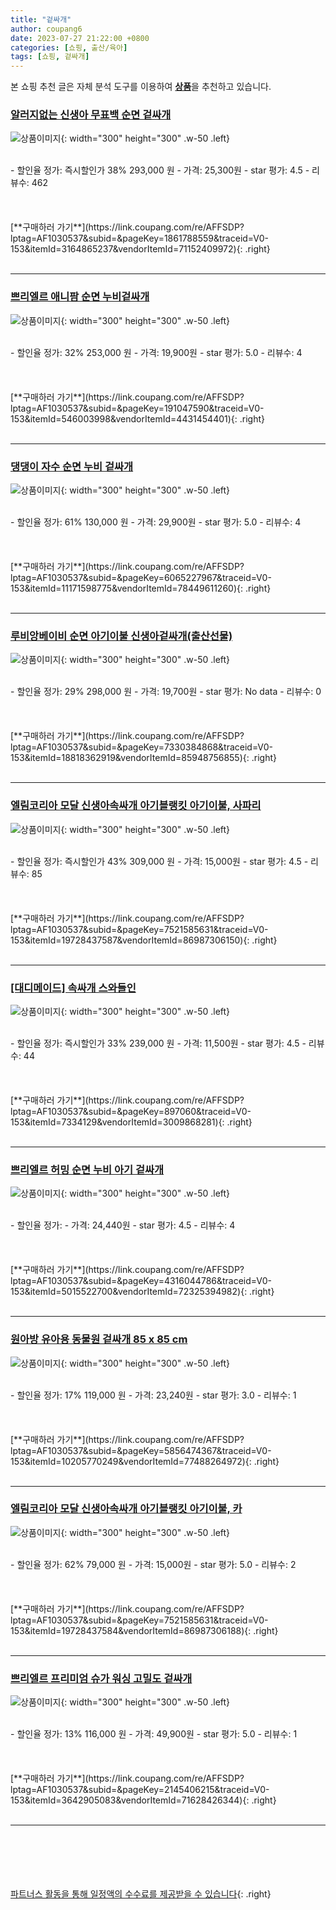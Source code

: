 ```yaml
---
title: "겉싸개"
author: coupang6
date: 2023-07-27 21:22:00 +0800
categories: [쇼핑, 출산/육아]
tags: [쇼핑, 겉싸개]
---
```


본 쇼핑 추천 글은 자체 분석 도구를 이용하여 [**상품**](https://link.coupang.com/a/bao1ui)을 추천하고 있습니다.

### [알러지없는 신생아 무표백 순면 겉싸개](https://link.coupang.com/re/AFFSDP?lptag=AF1030537&subid=&pageKey=1861788559&traceid=V0-153&itemId=3164865237&vendorItemId=71152409972)

![상품이미지](https://thumbnail9.coupangcdn.com/thumbnails/remote/230x230ex/image/vendor_inventory/cb2f/82351cfd657db7566eb3e28d65edb1f2a52e116f3b28fbfd7c0aaa601ba0.jpg){: width="300" height="300" .w-50 .left}


<br>
- 할인율 정가: 즉시할인가 38%  293,000   원
- 가격: 25,300원
- star 평가: 4.5
- 리뷰수: 462
<br>
<br>
<br>
<br>
[**구매하러 가기**](https://link.coupang.com/re/AFFSDP?lptag=AF1030537&subid=&pageKey=1861788559&traceid=V0-153&itemId=3164865237&vendorItemId=71152409972){: .right}
<br>
<br>

---

### [쁘리엘르 애니팜 순면 누비겉싸개](https://link.coupang.com/re/AFFSDP?lptag=AF1030537&subid=&pageKey=191047590&traceid=V0-153&itemId=546003998&vendorItemId=4431454401)

![상품이미지](https://thumbnail6.coupangcdn.com/thumbnails/remote/230x230ex/image/retail/images/11620638388862108-c7936a20-fb11-4fd0-927e-9867ce3af3ae.jpg){: width="300" height="300" .w-50 .left}


<br>
- 할인율 정가: 32%  253,000   원
- 가격: 19,900원
- star 평가: 5.0
- 리뷰수: 4
<br>
<br>
<br>
<br>
[**구매하러 가기**](https://link.coupang.com/re/AFFSDP?lptag=AF1030537&subid=&pageKey=191047590&traceid=V0-153&itemId=546003998&vendorItemId=4431454401){: .right}
<br>
<br>

---

### [댕댕이 자수 순면 누비 겉싸개](https://link.coupang.com/re/AFFSDP?lptag=AF1030537&subid=&pageKey=6065227967&traceid=V0-153&itemId=11171598775&vendorItemId=78449611260)

![상품이미지](https://thumbnail7.coupangcdn.com/thumbnails/remote/230x230ex/image/rs_quotation_api/1tgxin6v/24e05228df644ff1ae0596f19dd78b0f.jpg){: width="300" height="300" .w-50 .left}


<br>
- 할인율 정가: 61%  130,000   원
- 가격: 29,900원
- star 평가: 5.0
- 리뷰수: 4
<br>
<br>
<br>
<br>
[**구매하러 가기**](https://link.coupang.com/re/AFFSDP?lptag=AF1030537&subid=&pageKey=6065227967&traceid=V0-153&itemId=11171598775&vendorItemId=78449611260){: .right}
<br>
<br>

---

### [루비앙베이비 순면 아기이불 신생아겉싸개(출산선물)](https://link.coupang.com/re/AFFSDP?lptag=AF1030537&subid=&pageKey=7330384868&traceid=V0-153&itemId=18818362919&vendorItemId=85948756855)

![상품이미지](https://thumbnail7.coupangcdn.com/thumbnails/remote/230x230ex/image/vendor_inventory/33f1/7e40ef71d4528e91cf1189effe44c235f7fe7fff9b9cd2cf031ba82d1498.jpg){: width="300" height="300" .w-50 .left}


<br>
- 할인율 정가: 29%  298,000   원
- 가격: 19,700원
- star 평가: No data
- 리뷰수: 0
<br>
<br>
<br>
<br>
[**구매하러 가기**](https://link.coupang.com/re/AFFSDP?lptag=AF1030537&subid=&pageKey=7330384868&traceid=V0-153&itemId=18818362919&vendorItemId=85948756855){: .right}
<br>
<br>

---

### [엘림코리아 모달 신생아속싸개 아기블랭킷 아기이불, 사파리](https://link.coupang.com/re/AFFSDP?lptag=AF1030537&subid=&pageKey=7521585631&traceid=V0-153&itemId=19728437587&vendorItemId=86987306150)

![상품이미지](https://thumbnail9.coupangcdn.com/thumbnails/remote/230x230ex/image/vendor_inventory/db18/956097f1a50d50a281109130ec59c5a14519f0948cbb0289d0dfca347b27.jpg){: width="300" height="300" .w-50 .left}


<br>
- 할인율 정가: 즉시할인가 43%  309,000   원
- 가격: 15,000원
- star 평가: 4.5
- 리뷰수: 85
<br>
<br>
<br>
<br>
[**구매하러 가기**](https://link.coupang.com/re/AFFSDP?lptag=AF1030537&subid=&pageKey=7521585631&traceid=V0-153&itemId=19728437587&vendorItemId=86987306150){: .right}
<br>
<br>

---

### [[대디메이드] 속싸개 스와들인](https://link.coupang.com/re/AFFSDP?lptag=AF1030537&subid=&pageKey=897060&traceid=V0-153&itemId=7334129&vendorItemId=3009868281)

![상품이미지](https://thumbnail10.coupangcdn.com/thumbnails/remote/230x230ex/image/vendor_inventory/images/2016/08/18/14/2/d217a3cd-d4d9-4925-b0f3-026f4359fb8b.jpg){: width="300" height="300" .w-50 .left}


<br>
- 할인율 정가: 즉시할인가 33%  239,000   원
- 가격: 11,500원
- star 평가: 4.5
- 리뷰수: 44
<br>
<br>
<br>
<br>
[**구매하러 가기**](https://link.coupang.com/re/AFFSDP?lptag=AF1030537&subid=&pageKey=897060&traceid=V0-153&itemId=7334129&vendorItemId=3009868281){: .right}
<br>
<br>

---

### [쁘리엘르 허밍 순면 누비 아기 겉싸개](https://link.coupang.com/re/AFFSDP?lptag=AF1030537&subid=&pageKey=4316044786&traceid=V0-153&itemId=5015522700&vendorItemId=72325394982)

![상품이미지](https://thumbnail8.coupangcdn.com/thumbnails/remote/230x230ex/image/retail/images/10910256966941068-34061c77-61d9-47c8-adf0-68ad826648a2.jpg){: width="300" height="300" .w-50 .left}


<br>
- 할인율 정가: 
- 가격: 24,440원
- star 평가: 4.5
- 리뷰수: 4
<br>
<br>
<br>
<br>
[**구매하러 가기**](https://link.coupang.com/re/AFFSDP?lptag=AF1030537&subid=&pageKey=4316044786&traceid=V0-153&itemId=5015522700&vendorItemId=72325394982){: .right}
<br>
<br>

---

### [원아방 유아용 동물원 겉싸개 85 x 85 cm](https://link.coupang.com/re/AFFSDP?lptag=AF1030537&subid=&pageKey=5856474367&traceid=V0-153&itemId=10205770249&vendorItemId=77488264972)

![상품이미지](https://thumbnail6.coupangcdn.com/thumbnails/remote/230x230ex/image/rs_quotation_api/kk0ubmsq/4074a5a47e5e472a9088d206f761cf73.JPG){: width="300" height="300" .w-50 .left}


<br>
- 할인율 정가: 17%  119,000   원
- 가격: 23,240원
- star 평가: 3.0
- 리뷰수: 1
<br>
<br>
<br>
<br>
[**구매하러 가기**](https://link.coupang.com/re/AFFSDP?lptag=AF1030537&subid=&pageKey=5856474367&traceid=V0-153&itemId=10205770249&vendorItemId=77488264972){: .right}
<br>
<br>

---

### [엘림코리아 모달 신생아속싸개 아기블랭킷 아기이불, 카](https://link.coupang.com/re/AFFSDP?lptag=AF1030537&subid=&pageKey=7521585631&traceid=V0-153&itemId=19728437584&vendorItemId=86987306188)

![상품이미지](https://thumbnail6.coupangcdn.com/thumbnails/remote/230x230ex/image/vendor_inventory/f50f/565aa9086d8609d963b6705d2a72db0500527e181b208db098987753f9ab.jpg){: width="300" height="300" .w-50 .left}


<br>
- 할인율 정가: 62%  79,000   원
- 가격: 15,000원
- star 평가: 5.0
- 리뷰수: 2
<br>
<br>
<br>
<br>
[**구매하러 가기**](https://link.coupang.com/re/AFFSDP?lptag=AF1030537&subid=&pageKey=7521585631&traceid=V0-153&itemId=19728437584&vendorItemId=86987306188){: .right}
<br>
<br>

---

### [쁘리엘르 프리미엄 슈가 워싱 고밀도 겉싸개](https://link.coupang.com/re/AFFSDP?lptag=AF1030537&subid=&pageKey=2145406215&traceid=V0-153&itemId=3642905083&vendorItemId=71628426344)

![상품이미지](https://thumbnail7.coupangcdn.com/thumbnails/remote/230x230ex/image/retail/images/10909671310461906-725298d2-2aa7-47ac-9fcd-7acb306cdf60.jpg){: width="300" height="300" .w-50 .left}


<br>
- 할인율 정가: 13%  116,000   원
- 가격: 49,900원
- star 평가: 5.0
- 리뷰수: 1
<br>
<br>
<br>
<br>
[**구매하러 가기**](https://link.coupang.com/re/AFFSDP?lptag=AF1030537&subid=&pageKey=2145406215&traceid=V0-153&itemId=3642905083&vendorItemId=71628426344){: .right}
<br>
<br>

---
<br><br><br><br><br> [파트너스 활동을 통해 일정액의 수수료를 제공받을 수 있습니다](https://link.coupang.com/a/bao1ui){: .right}